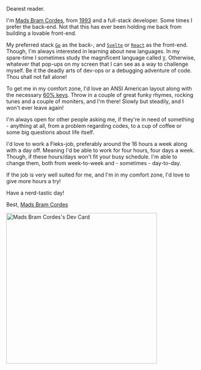 Dearest reader.

I'm [Mads Bram Cordes](https://madco.me), from [1993](https://en.wikipedia.org/wiki/1993) and a full-stack developer. Some times I prefer the back-end. Not that this has ever been holding me back from building a lovable front-end.

My preferred stack [`Go`](https://golang.org) as the back-, and [`Svelte`](https://svelte.dev/) or [`React`](https://reactjs.org/) as the front-end. Though, I'm always interested in learning about new languages. In my spare-time I sometimes study the magnificent language called [`V`](https://vlang.io/). Otherwise, whatever that pop-ups on my screen that I can see as a way to challenge myself. Be it the deadly arts of dev-ops or a debugging adventure of code. Thou shall not fall alone!

To get me in my comfort zone, I'd love an ANSI American layout along with the necessary [60% keys](https://en.akkogear.com/product/silent-3068-bt-5-0white-led-mechanical-keyboard/). Throw in a couple of great funky rhymes, rocking tunes and a couple of moniters, and I'm there! Slowly but steadily, and I won't ever leave again!

I'm always open for other people asking me, if they're in need of something - anything at all, from a problem regarding codes, to a cup of coffee or some big questions about life itself.

I'd love to work a Fleks-job, preferably around the 16 hours a week along with a day off. Meaning I'd be able to work for four hours, four days a week. Though, if these hours/days won't fit your busy schedule. I'm able to change them, both from week-to-week and - sometimes - day-to-day.

If the job is very well suited for me, and I'm in my comfort zone, I'd love to give more hours a try!

Have a nerd-tastic day!

Best, [Mads Bram Cordes](https://madco.me)

<a href="https://app.daily.dev/Mobilpadde"><img src="https://api.daily.dev/devcards/62f3c97cb9884981b202ea8a2c7c1d50.png?r=01p" width="400" alt="Mads Bram Cordes's Dev Card"/></a>

